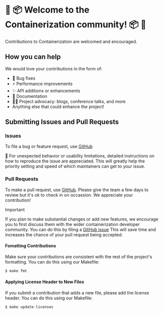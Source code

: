 # 🌈 📦️ Welcome to the Containerization community! 📦️ 🌈

Contributions to Containerization are welcomed and encouraged.

## How you can help

We would love your contributions in the form of:

* 🐛 Bug fixes
* ⚡️ Performance improvements
* ✨ API additions or enhancements
* 📝 Documentation
* 🧑‍💻 Project advocacy: blogs, conference talks, and more 
* Anything else that could enhance the project!

## Submitting Issues and Pull Requests

### Issues

To file a bug or feature request, use [GitHub](https://github.com/apple/containerization/issues/new)

🚧 For unexpected behavior or usability limitations, detailed instructions on how to reproduce the issue are appreciated. This will greatly help the priority setting and speed of which maintainers can get to your issue. 

### Pull Requests

To make a pull request, use [GitHub](https://github.com/apple/containerization/compare). Please give the team a few days to review but it's ok to check in on occassion. We appreciate your contribution! 

> [!IMPORTANT]
> If you plan to make substantial changes or add new features, we encourage you to first discuss them with the wider containerization developer community.
> You can do this by filing a [GitHub issue](https://github.com/apple/containerization/issues/new)
> This will save time and increases the chance of your pull request being accepted.

#### Fomatting Contributions

Make sure your contributions are consistent with the rest of the project's formatting. You can do this using our Makefile:

```bash
$ make fmt
```

#### Applying License Header to New Files

If you submit a contribution that adds a new file, please add the license header. You can do this using our Makefile:

```bash
$ make update-licenses
```
